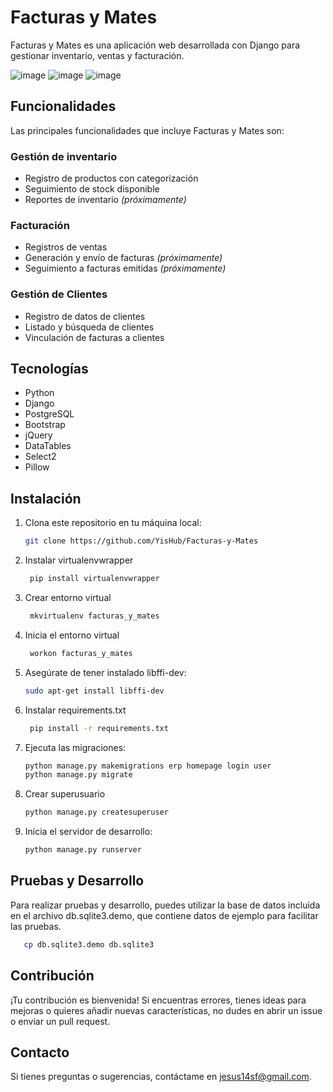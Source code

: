 # Facturas y Mates
Facturas y Mates es una aplicación web desarrollada con Django para gestionar inventario, ventas y facturación.

![image](https://github.com/user-attachments/assets/57ee50d0-40d8-4c21-8e21-b9a0542d98d5)
![image](https://github.com/user-attachments/assets/f177673c-5a45-4c08-99d2-9cf5feefd369)
![image](https://github.com/user-attachments/assets/90a18682-4c92-49dd-85d1-cf5103fb4c24)

## Funcionalidades
Las principales funcionalidades que incluye Facturas y Mates son:

### Gestión de inventario
- Registro de productos con categorización
- Seguimiento de stock disponible
- Reportes de inventario <em>(próximamente)</em>

### Facturación
- Registros de ventas
- Generación y envío de facturas <em>(próximamente)</em>
- Seguimiento a facturas emitidas <em>(próximamente)</em>

### Gestión de Clientes
- Registro de datos de clientes
- Listado y búsqueda de clientes
- Vinculación de facturas a clientes

## Tecnologías
- Python
- Django
- PostgreSQL
- Bootstrap
- jQuery
- DataTables
- Select2
- Pillow

## Instalación

1. Clona este repositorio en tu máquina local:

    ```bash
    git clone https://github.com/YisHub/Facturas-y-Mates
    ```

2. Instalar virtualenvwrapper

   ```bash
    pip install virtualenvwrapper
    ```

3. Crear entorno virtual

   ```bash
    mkvirtualenv facturas_y_mates
    ```
4. Inicia el entorno virtual

   ```bash
    workon facturas_y_mates
    ```

5. Asegúrate de tener instalado libffi-dev:

   ```bash
   sudo apt-get install libffi-dev
   ```

6. Instalar requirements.txt
   ```bash
    pip install -r requirements.txt 
    ```
7. Ejecuta las migraciones:

    ```bash
    python manage.py makemigrations erp homepage login user
    python manage.py migrate
    ```
   
8. Crear superusuario

    ```bash
    python manage.py createsuperuser
    ```

9. Inicia el servidor de desarrollo:

    ```bash
    python manage.py runserver
    ```

## Pruebas y Desarrollo
Para realizar pruebas y desarrollo, puedes utilizar la base de datos incluida en el archivo db.sqlite3.demo, que contiene datos de ejemplo para facilitar las pruebas.

 ```bash
    cp db.sqlite3.demo db.sqlite3
 ```
    
## Contribución

¡Tu contribución es bienvenida! Si encuentras errores, tienes ideas para mejoras o quieres añadir nuevas características, no dudes en abrir un issue o enviar un pull request.

## Contacto

Si tienes preguntas o sugerencias, contáctame en jesus14sf@gmail.com.
